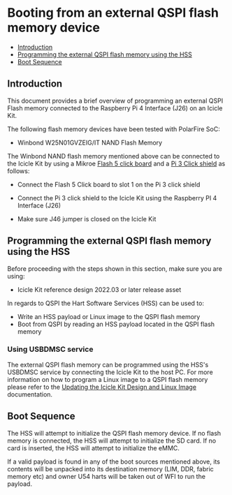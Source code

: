 # Booting from an external QSPI flash memory device

- [Introduction](#introduction)
- [Programming the external QSPI flash memory using the HSS](#programming-the-external-QSPI-flash-memory-using-the-HSS)
- [Boot Sequence](#boot-sequence)

<a name="introduction"></a>

## Introduction

This document provides a brief overview of programming an external QSPI Flash memory connected to the Raspberry Pi 4 Interface (J26) on an Icicle Kit.

The following flash memory devices have been tested with PolarFire SoC:

- Winbond W25N01GVZEIG/IT NAND Flash Memory

The Winbond NAND flash memory mentioned above can be connected to the Icicle Kit by using a Mikroe [Flash 5 click board](https://www.mikroe.com/flash-5-click) and a [Pi 3 Click shield](https://www.mikroe.com/pi-3-click-shield) as follows:

- Connect the Flash 5 Click board to slot 1 on the Pi 3 click shield

- Connect the Pi 3 click shield to the Icicle Kit using the Raspberry PI 4 Interface (J26)

- Make sure J46 jumper is closed on the Icicle Kit

<a name="programming-the-external-QSPI-flash-memory-using-the-HSS"></a>

## Programming the external QSPI flash memory using the HSS

Before proceeding with the steps shown in this section, make sure you are using:

- Icicle Kit reference design 2022.03 or later release asset

In regards to QSPI the Hart Software Services (HSS) can be used to:

- Write an HSS payload or Linux image to the QSPI flash memory
- Boot from QSPI by reading an HSS payload located in the QSPI flash memory

<a name="using-usbdmsc-service"></a>
### Using USBDMSC service

The external QSPI flash memory can be programmed using the HSS's USBDMSC service by connecting the Icicle Kit to the host PC. For more information on how to program a Linux image to a QSPI flash memory please refer to the [Updating the Icicle Kit Design and Linux Image](https://mi-v-ecosystem.github.io/redirects/updating-icicle-kit_updating-icicle-kit-design-and-linux) documentation.

<a name="boot-sequence"></a>

## Boot Sequence

The HSS will attempt to initialize the QSPI flash memory device. If no flash memory is connected, the HSS will attempt to initialize the SD card. If no card is inserted, the HSS will attempt to initialize the eMMC.

If a valid payload is found in any of the boot sources mentioned above, its contents will be unpacked into its destination memory (LIM, DDR, fabric memory etc) and owner U54 harts will be taken out of WFI to run the payload.
